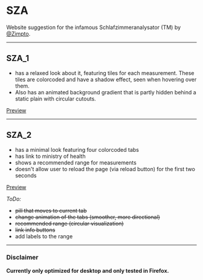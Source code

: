 # SZA

 Website suggestion for the infamous Schlafzimmeranalysator (TM) by [@Zimpto](https://github.com/Zimpto "Thomas Zimmermann").

---

## SZA_1

- has a relaxed look about it, featuring tiles for each measurement.
These tiles are colorcoded and have a shadow effect, seen when hovering over them.
- Also has an animated background gradient that is partly hidden behind a static plain with circular cutouts.

<a href="https://codepen.io/Rubinhio/pen/PoaLEWG" target="_blank" title="CodePen">Preview</a>

---

## SZA_2

- has a minimal look featuring four colorcoded tabs
- has link to ministry of health
- shows a recommended range for measurements
- doesn't allow user to reload the page (via reload button) for the first two seconds

<a href="https://codepen.io/Rubinhio/pen/ZEgXaYg" target="_blank" title="CodePen">Preview</a>

*ToDo:*

- ~~pill that moves to current tab~~
- ~~change animation of the tabs (smoother, more directional)~~
- ~~recommended range (circular visualization)~~
- ~~link info buttons~~
- add labels to the range

---

### Disclaimer

**Currently only optimized for desktop and only tested in Firefox.**
